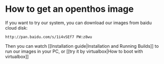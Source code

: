 # How to get an openthos image

If you want to try our system, you can download our images from baidu cloud disk:

 ```
http://pan.baidu.com/s/1i4vSEf7 PW:z8wu
 ```

Then you can watch [[Installation guide|Installation and Running Builds]] to run our images in your PC, or [[try it by virtualbox|How to boot with virtualbox]]